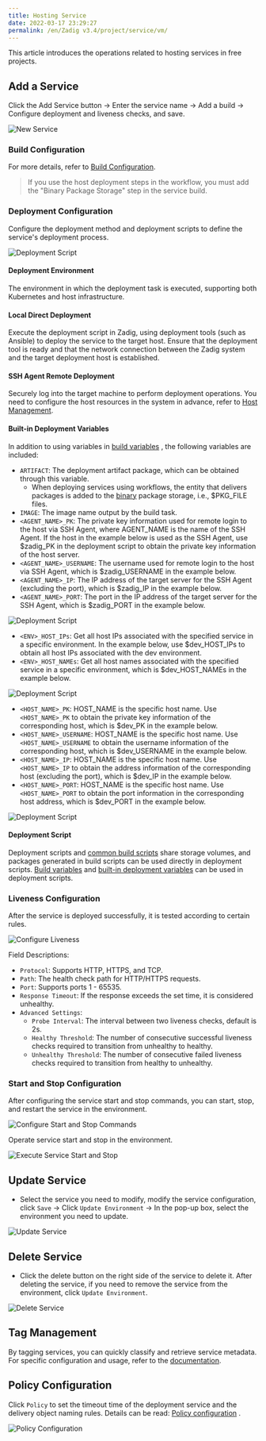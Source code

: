 ```yaml
---
title: Hosting Service
date: 2022-03-17 23:29:27
permalink: /en/Zadig v3.4/project/service/vm/
---
```


This article introduces the operations related to hosting services in free projects.

## Add a Service

Click the Add Service button -> Enter the service name -> Add a build -> Configure deployment and liveness checks, and save.

![New Service](../../../../_images/service_vm_1_220.png)

### Build Configuration

For more details, refer to [Build Configuration](/en/Zadig%20v3.4/project/build/).

> If you use the host deployment steps in the workflow, you must add the "Binary Package Storage" step in the service build.

### Deployment Configuration

Configure the deployment method and deployment scripts to define the service's deployment process.

![Deployment Script](../../../../_images/service_vm_5_310.png)

#### Deployment Environment

The environment in which the deployment task is executed, supporting both Kubernetes and host infrastructure.

#### Local Direct Deployment

Execute the deployment script in Zadig, using deployment tools (such as Ansible) to deploy the service to the target host. Ensure that the deployment tool is ready and that the network connection between the Zadig system and the target deployment host is established.

#### SSH Agent Remote Deployment

Securely log into the target machine to perform deployment operations. You need to configure the host resources in the system in advance, refer to [Host Management](/en/Zadig%20v3.4/settings/vm-management/).

#### Built-in Deployment Variables

In addition to using variables in [build variables](#%E6%9E%84%E5%BB%BA%E5%8F%98%E9%87%8F) , the following variables are included:

- `ARTIFACT`: The deployment artifact package, which can be obtained through this variable.
    - When deploying services using workflows, the entity that delivers packages is added to the [binary](#%E6%9B%B4%E5%A4%9A%E6%9E%84%E5%BB%BA%E6%AD%A5%E9%AA%A4) package storage, i.e., $PKG_FILE files.
- `IMAGE`: The image name output by the build task.
- `<AGENT_NAME>_PK`: The private key information used for remote login to the host via SSH Agent, where AGENT_NAME is the name of the SSH Agent. If the host in the example below is used as the SSH Agent, use $zadig_PK in the deployment script to obtain the private key information of the host server.
- `<AGENT_NAME>_USERNAME`: The username used for remote login to the host via SSH Agent, which is $zadig_USERNAME in the example below.
- `<AGENT_NAME>_IP`: The IP address of the target server for the SSH Agent (excluding the port), which is $zadig_IP in the example below.
- `<AGENT_NAME>_PORT`: The port in the IP address of the target server for the SSH Agent, which is $zadig_PORT in the example below.

![Deployment Script](../../../../_images/vm_agent_name.png)

- `<ENV>_HOST_IPs`: Get all host IPs associated with the specified service in a specific environment. In the example below, use $dev_HOST_IPs to obtain all host IPs associated with the dev environment.
- `<ENV>_HOST_NAMEs`: Get all host names associated with the specified service in a specific environment, which is $dev_HOST_NAMEs in the example below.

![Deployment Script](../../../../_images/vm_dev_host_ips.png)

- `<HOST_NAME>_PK`: HOST_NAME is the specific host name. Use `<HOST_NAME>_PK` to obtain the private key information of the corresponding host, which is $dev_PK in the example below.
- `<HOST_NAME>_USERNAME`: HOST_NAME is the specific host name. Use `<HOST_NAME>_USERNAME` to obtain the username information of the corresponding host, which is $dev_USERNAME in the example below.
- `<HOST_NAME>_IP`: HOST_NAME is the specific host name. Use `<HOST_NAME>_IP` to obtain the address information of the corresponding host (excluding the port), which is $dev_IP in the example below.
- `<HOST_NAME>_PORT`: HOST_NAME is the specific host name. Use `<HOST_NAME>_PORT` to obtain the port information in the corresponding host address, which is $dev_PORT in the example below.

![Deployment Script](../../../../_images/host_name_demo.png)


#### Deployment Script

Deployment scripts and [common build scripts](#common-build-scripts) share storage volumes, and packages generated in build scripts can be used directly in deployment scripts. [Build variables](#build-variables) and [built-in deployment variables](#built-in-deployment-variables) can be used in deployment scripts.

### Liveness Configuration

After the service is deployed successfully, it is tested according to certain rules.

![Configure Liveness](../../../../_images/service_vm_6.png)

Field Descriptions:
- `Protocol`: Supports HTTP, HTTPS, and TCP.
- `Path`: The health check path for HTTP/HTTPS requests.
- `Port`: Supports ports 1 - 65535.
- `Response Timeout`: If the response exceeds the set time, it is considered unhealthy.
- `Advanced Settings`:
    - `Probe Interval`: The interval between two liveness checks, default is 2s.
    - `Healthy Threshold`: The number of consecutive successful liveness checks required to transition from unhealthy to healthy.
    - `Unhealthy Threshold`: The number of consecutive failed liveness checks required to transition from healthy to unhealthy.

### Start and Stop Configuration

After configuring the service start and stop commands, you can start, stop, and restart the service in the environment.

![Configure Start and Stop Commands](../../../../_images/service_vm_cmd_config.png)

Operate service start and stop in the environment.

![Execute Service Start and Stop](../../../../_images/service_vm_cmd.png)

## Update Service

- Select the service you need to modify, modify the service configuration, click `Save` -> Click `Update Environment` -> In the pop-up box, select the environment you need to update.

![Update Service](../../../../_images/service_vm_8.png)

## Delete Service

- Click the delete button on the right side of the service to delete it. After deleting the service, if you need to remove the service from the environment, click `Update Environment`.

![Delete Service](../../../../_images/service_vm_10.png)

## Tag Management

By tagging services, you can quickly classify and retrieve service metadata. For specific configuration and usage, refer to the [documentation](/en/Zadig%20v3.4/project/service/label/).

## Policy Configuration

Click `Policy` to set the timeout time of the deployment service and the delivery object naming rules. Details can be read: [Policy configuration](/en/Zadig%20v3.4/project/service/k8s/#policy-configuration) .

![Policy Configuration](../../../../_images/vm_service_strategy_config.png)